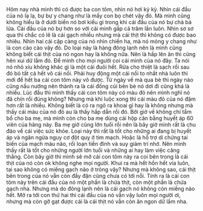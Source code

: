 Hôm nay nhà mình thì có được ba con tôm, nhìn nó hơi kỳ kỳ. Nhìn cái đầu của nó lạ lạ, bự bự y chang như là mấy con bọ chét vậy đó. Mà mình cũng không hiểu là ở dưới biển nó bơi kiểu gì trong khi cái đầu của nó bự chà bá lửa. Cái đầu của nó bự hơn so với cái mình gấp cả trăm lần luôn. Nhìn sơ sơ qua thì chắc có lẽ là cái gạch nhiều nhưng mà cái thịt thì không có được bao nhiêu. Nhìn hai cái cặp càng của nó nhìn chiến ha, mà nó mỏng y chang như là con cào cào vậy đó. Do loại này là hàng đông lạnh nên là mình cũng không biết cái thịt của nó ngon hay là không nữa. Nên là hấp lên ăn thì cũng hên xui dữ lắm đó. Để mình cho mọi người coi cái mình của nó đây. Ta nói nó nhỏ xíu không khác gì là một cái đuôi hết. Rửa cho thiệt là sạch rồi sau đó bỏ tất cả hết vô cái nồi. Phải huy động một cái nồi to nhất nhà luôn thì mới để hết ba cái con tôm này vô được. Từ ngày về mà qua bè thì ngày nào cũng nấu nướng nên thành ra là cái đống củi bên bè nó dơi đi cũng khá là nhiều. Lúc đầu thì mình thấy cái con tôm này có màu đỏ nên mình nghĩ nó đã chín rồi đúng không? Nhưng mà khi luộc xong thì cái màu đỏ của nó đậm hơn rất là nhiều. Không biết là có ra ngô ra khoai gì hay là không nhưng mà thấy cái màu của nó đỏ au là thấy hấp dẫn rồi đó. Bởi giờ về không chỉ tẩm bổ cho ba mẹ, mà mình còn cho ba mẹ dùng cái hộp cân bằng huyết áp 60 viên của hãng này. Ba mẹ giờ cũng lớn tuổi rồi nên là bây giờ mình rất là chu đáo về cái việc sức khỏe. Loại này thì rất là tốt cho những ai đang bị huyết áp và ngăn ngừa nguy cơ đột quỵ ở tim mạch. Hoặc là hỗ trợ di chứng tai biến của mạch máu não, rối loạn tiền đình và suy giảm trí nhớ. Nên mình thấy rất là tốt cho những người lớn tuổi và những ai hay làm việc căng thẳng. Còn bây giờ thì mình sẽ mở cái con tôm này ra coi bên trong là cái thịt của nó còn ok không nghe mọi người. Khui ra mà hết hồn hết vía luôn, tại sao không có miếng gạch não ở trỏng vậy? Nhưng mà không sao, cái thịt bên trong của nó vẫn còn đầy đặn cũng chưa có tới nỗi. Tính ra là cái con tôm này trên cái đầu của nó một phần là chứa thịt, còn một phần là chứa gạch nha. Nhưng mà do đông lạnh nên là cái gạch nó không còn miếng nào hết. Mở ra tới con thứ hai thì cái đầu của nó vẫn vậy luôn mọi người ơi, nhưng mà còn gỡ gạt được cái là cái thịt nó vẫn còn ăn ngon dữ lắm nha.
